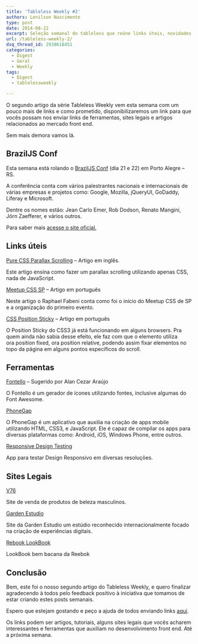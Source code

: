 ```yaml
---
title: 'Tableless Weekly #2'
authors: Lenilson Nascimento
type: post
date: 2014-08-22
excerpt: Seleção semanal do tableless que reúne links úteis, novidades no mercado front end e alguns sites bem legais.
url: /tableless-weekly-2/
dsq_thread_id: 2938618451
categories:
  - Digest
  - Geral
  - Weekly
tags:
  - Digest
  - tablelessweekly

---
```

O segundo artigo da série Tableless Weekly vem esta semana com um pouco mais de links e como prometido, disponibilizaremos um link para que vocês possam nos enviar links de ferramentas, sites legais e artigos relacionados ao mercado front end.

Sem mais demora vamos lá.

## BrazilJS Conf

Esta semana está rolando o [BrazilJS Conf][1] (dia 21 e 22) em Porto Alegre &#8211; RS.

A conferência conta com vários palestrantes nacionais e internacionais de várias empresas e projetos como: Google, Mozilla, jQueryUI, GoDaddy, Liferay e Microsoft.

Dentre os nomes estão: Jean Carlo Emer, Rob Dodson, Renato Mangini, Jörn Zaefferer, e vários outros.

Para saber mais [acesse o site oficial.][2]

## Links úteis

[Pure CSS Parallax Scrolling][3] &#8211; Artigo em inglês.
  
Este artigo ensina como fazer um parallax scrolling utilizando apenas CSS, nada de JavaScript.

[Meetup CSS SP][4] &#8211; Artigo em português
  
Neste artigo o Raphael Fabeni conta como foi o início do Meetup CSS de SP e a organização do primeiro evento.

[CSS Position Sticky][5] &#8211; Artigo em português
  
O Position Sticky do CSS3 já está funcionando em alguns browsers. Pra quem ainda não sabia desse efeito, ele faz com que o elemento utiliza ora position fixed, ora position relative, podendo assim fixar elementos no topo da página em alguns pontos específicos do scroll.

## Ferramentas

[Fontello][6] &#8211; Sugerido por Alan Cezar Araújo
  
O Fontello é um gerador de ícones utilizando fontes, inclusive algumas do Font Awesome.

[PhoneGap][7]
  
O PhoneGap é um aplicativo que auxilia na criação de apps mobile utilizando HTML, CSS3, e JavaScript. Ele é capaz de compilar os apps para diversas plataformas como: Android, iOS, Windows Phone, entre outros.

[Responsive Design Testing][8]
  
App para testar Design Responsivo em diversas resoluções.

## Sites Legais

[V76][9]
  
Site de venda de produtos de beleza masculinos.

[Garden Estudio][10]
  
Site da Garden Estudio um estúdio reconhecido internacionalmente focado na criação de experiências digitais.

[Rebook LookBook][11]
  
LookBook bem bacana da Reebok

## Conclusão

Bem, este foi o nosso segundo artigo do Tableless Weekly, e quero finalizar agradecendo à todos pelo feedback positivo à iniciativa que tomamos de estar criando estes posts semanais.

Espero que estejam gostando e peço a ajuda de todos enviando links [aqui][12].

Os links podem ser artigos, tutoriais, alguns sites legais que vocês acharem interessantes e ferramentas que auxiliam no desenvolvimento front end. Até a próxima semana.

 [1]: http://braziljs.com.br
 [2]: http://braziljs.com.br/2014/ "BrazilJS Conf"
 [3]: http://blog.keithclark.co.uk/pure-css-parallax-websites/ "Pure Css parallax scrolling"
 [4]: http://www.raphaelfabeni.com.br/nascimento-meetup-css/ "Meetup CSS SP"
 [5]: http://loopinfinito.com.br/2013/05/28/css-position-sticky/ "CSS Position Sticky"
 [6]: http://fontello.com/ "Fontello"
 [7]: http://phonegap.com/ "PhoneGap"
 [8]: http://mattkersley.com/responsive/ "Responsive Design Testing"
 [9]: http://www.v76.com/ "V76"
 [10]: http://gardenestudio.com.br/ "Garden Estudio"
 [11]: http://lookbook.reebok.com/fw/womens-training/look1 "Rebook Lookbook"
 [12]: https://lenilson.typeform.com/to/ILh66e "Envie seu link"